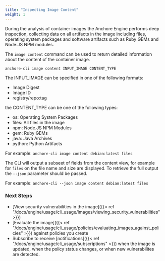 ```yaml
---
title: "Inspecting Image Content"
weight: 1
---
```


During the analysis of container images the Anchore Engine performs deep inspection, collecting data on all artifacts in the image including files, operating system packages and software artifacts such as Ruby GEMs and Node.JS NPM modules.

The `image content` command can be used to return detailed information about the content of the container image.

`anchore-cli image content INPUT_IMAGE CONTENT_TYPE`

The INPUT_IMAGE can be specified in one of the following formats:

- Image Digest
- Image ID
- registry/repo:tag

the CONTENT_TYPE can be one of the following types:

- os: Operating System Packages
- files: All files in the image
- npm: Node.JS NPM Modules
- gem: Ruby GEMs
- java: Java Archives
- python: Python Artifacts

For example: `anchore-cli image content debian:latest files`

The CLI will output a subseet of fields from the content view, for example for `files` on the file name and size are displayed. To retrieve the full output the `--json` parameter should be passed.

For example: `anchore-cli --json image content debian:latest files`

### Next Steps

- [View security vulnerabilities in the image]({{< ref "/docs/engine/usage/cli_usage/images/viewing_security_vulnerabilities" >}})
- [Evaluate the image]({{< ref "/docs/engine/usage/cli_usage/policies/evaluating_images_against_policies" >}}) against policies you create
- Subscribe to receive [notifications]({{< ref "/docs/engine/usage/cli_usage/subscriptions" >}}) when the image is updated, when the policy status changes, or when new vulnerabilites are detected.

